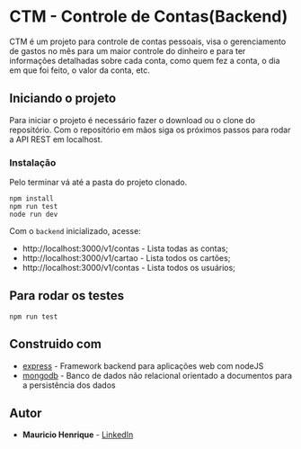 # CTM - Controle de Contas(Backend)

CTM é um projeto para controle de contas pessoais, visa o gerenciamento de gastos no mês para um maior controle do dinheiro e para ter informações detalhadas sobre cada conta, como quem fez a conta, o dia em que foi feito, o valor da conta, etc.

## Iniciando o projeto

Para iniciar o projeto é necessário fazer o download ou o clone do repositório. Com o repositório em mãos siga os próximos passos para rodar a API REST em localhost.

### Instalação

Pelo terminar vá até a pasta do projeto clonado.

```
npm install
npm run test
node run dev
```

Com o `backend` inicializado, acesse:

* http://localhost:3000/v1/contas - Lista todas as contas;
* http://localhost:3000/v1/cartao - Lista todos os cartões;
* http://localhost:3000/v1/contas - Lista todos os usuários;

## Para rodar os testes

```
npm run test
```

## Construido com

* [express](https://expressjs.com/pt-br/) - Framework backend para aplicações web com nodeJS
* [mongodb](https://www.mongodb.com/) - Banco de dados não relacional orientado a documentos para a persistência dos dados


## Autor

* **Mauricio Henrique** - [LinkedIn](https://www.linkedin.com/in/mauricio-henrique-1249b5154/)